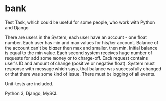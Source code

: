 # bank
Test Task, which could be useful for some people, who work with Python and Django

There are users in the System, each user have an account - one float number.
Each user has min and max values for his/her account.
Balance of the account can't be bigger then max and smaller, then min.
Initial balance is equal to the min value.
Each second system receives huge number of requests for add some money or to charge-off.
Each request contains user's ID and amount of change (positive or negative float).
System must response with message which says, that balance was successfully changed or 
that there was some kind of issue.
There must be logging of all events.

Unit-tests are included.

Python 3, Django, MySQL
